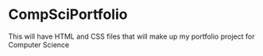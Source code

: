# CompSciPortfolio
This will have HTML and CSS files that will make up my portfolio project for Computer Science
